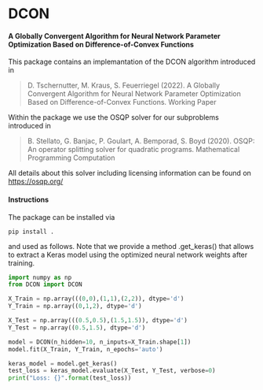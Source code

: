 # DCON
#### A Globally Convergent Algorithm for Neural Network Parameter Optimization Based on Difference-of-Convex Functions

This package contains an implemantation of the DCON algorithm introduced in
> D. Tschernutter, M. Kraus, S. Feuerriegel (2022). A Globally Convergent Algorithm for Neural Network Parameter Optimization Based on Difference-of-Convex Functions. Working Paper

Within the package we use the OSQP solver for our subproblems introduced in
> B. Stellato, G. Banjac, P. Goulart, A. Bemporad, S. Boyd (2020). OSQP: An operator splitting solver for quadratic programs. Mathematical Programming Computation

All details about this solver including licensing information can be found on https://osqp.org/

#### Instructions

The package can be installed via
```
pip install .
```
and used as follows. Note that we provide a method .get_keras() that allows to extract a Keras model using the optimized neural network weights after training.

```python
import numpy as np
from DCON import DCON

X_Train = np.array(((0,0),(1,1),(2,2)), dtype='d')
Y_Train = np.array((0,1,2), dtype='d')

X_Test = np.array(((0.5,0.5),(1.5,1.5)), dtype='d')
Y_Test = np.array((0.5,1.5), dtype='d')

model = DCON(n_hidden=10, n_inputs=X_Train.shape[1])
model.fit(X_Train, Y_Train, n_epochs='auto')

keras_model = model.get_keras()
test_loss = keras_model.evaluate(X_Test, Y_Test, verbose=0)
print("Loss: {}".format(test_loss))
```

